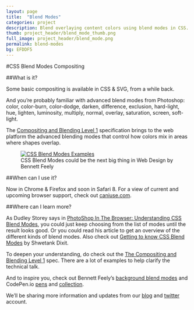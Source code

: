 ```yaml
---
layout: page
title:  "Blend Modes"
categories: project
description: Blend overlaying content colors using blend modes in CSS.
thumb: project_header/blend_mode_thumb.png
full_image: project_header/blend_mode.png
permalink: blend-modes
bg: EFDDF5
---
```

#CSS Blend Modes Compositing

##What is it?

Some basic compositing is available in CSS & SVG, from a while back.

And you’re probably familiar with advanced blend modes from Photoshop: color, color-burn, color-dodge, darken, difference, exclusion, hard-light, hue, lighten, luminosity, multiply, normal, overlay, saturation, screen, soft-light.

The [Compositing and Blending Level 1](http://dev.w3.org/fxtf/compositing-1/) specification brings to the web platform the advanced blending modes that control how colors mix in areas where shapes overlap.

<figure>
  <a href="{{site.baseurl}}/img/blendmodes.png">
    <img src="{{site.baseurl}}/img/blendmodes.png" alt="CSS Blend Modes Examples">
  </a>
  <figcaption>CSS Blend Modes could be the next big thing in Web Design by Bennett Feely</figcaption>
</figure>

##When can I use it?

Now in Chrome & Firefox and soon in Safari 8. For a view of current and upcoming browser support, check out [caniuse.com](http://caniuse.com/#search=blend-mode).

##Where can I learn more?

As Dudley Storey says in [PhotoShop In The Browser: Understanding CSS Blend Modes](http://demosthenes.info/blog/707/PhotoShop-In-The-Browser-Understanding-CSS-Blend-Modes), you could just keep choosing from the list of modes until the result looks good. Or you could read his article to get an overview of the different kinds of blend modes. Also check out [Getting to know CSS Blend Modes](http://dev.opera.com/articles/getting-to-know-css-blend-modes/) by Shwetank Dixit.

To deepen your understanding, do check out the [The Compositing and Blending Level 1](http://dev.w3.org/fxtf/compositing-1/) spec. There are a lot of examples to help clarify the technical talk.

And to inspire you, check out Bennett Feely’s [background blend modes](http://bennettfeely.com/gradients/) and CodePen.io [pens](http://codepen.io/bennettfeely/pen/uLKrG) and [collection](http://codepen.io/collection/Kgshi/).

We’ll be sharing more information and updates from our [blog](http://blogs.adobe.com/webplatform/category/features/css-compositing/) and [twitter](https://twitter.com/adobeweb) account.
